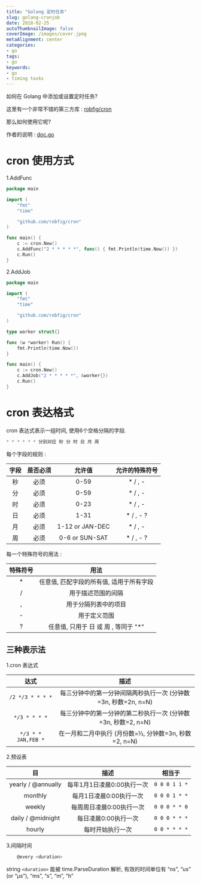 ```yaml
---
title: "Golang 定时任务"
slug: golang-cronjob
date: 2018-02-25
autoThumbnailImage: false
coverImage: /images/cover.jpeg
metaAlignment: center
categories:
- go
tags:
- go
keywords:
- go
- timing tasks
---
```


如何在 Golang 中添加或设置定时任务?

<!--more-->

这里有一个非常不错的第三方库 : [robfig/cron](https://github.com/robfig/cron)

那么如何使用它呢?

作者的说明 : [doc.go](https://github.com/robfig/cron/blob/master/doc.go)

# cron 使用方式

1.AddFunc

```go
package main

import (
    "fmt"
    "time"

    "github.com/robfig/cron"
)

func main() {
    c := cron.New()
    c.AddFunc("2 * * * * *", func() { fmt.Println(time.Now()) })
    c.Run()
}
```

2.AddJob

```go
package main

import (
    "fmt"
    "time"

    "github.com/robfig/cron"
)

type worker struct{}

func (w *worker) Run() {
    fmt.Println(time.Now())
}

func main() {
    c := cron.New()
    c.AddJob("2 * * * * *", &worker{})
    c.Run()
}
```

# cron 表达格式

cron 表达式表示一组时间, 使用6个空格分隔的字段.

```go
* * * * * * 分别对应 秒 分 时 日 月 周
```

每个字段的规则 :

|字段|是否必须|允许值|允许的特殊符号|
|:---:|:---:|:---:|:---:|
|秒|必须|0-59|* / , -|
|分|必须|0-59|* / , -|
|时|必须|0-23|* / , -|
|日|必须|1-31|* / , - ?|
|月|必须|1-12 or JAN-DEC|* / , -|
|周|必须|0-6 or SUN-SAT|* / , - ?|

每一个特殊符号的用法 :

|特殊符号|用法|
|:---:|:---:|
|*|任意值, 匹配字段的所有值, 适用于所有字段|
|/|用于描述范围的间隔|
|,|用于分隔列表中的项目|
|-|用于定义范围|
|?|任意值, 只用于 日 或 周 , 等同于 "*"|

## 三种表示法

1.cron 表达式

|达式|描述|
|:---:|:---:|
|`/2 */3 * * * *`|每三分钟中的第一分钟间隔两秒执行一次 (分钟数=3n, 秒数=2n, n=N)|
|`*/3 * * * *`|每三分钟中的第一分钟的第二秒执行一次 (分钟数=3n, 秒数=2, n=N)|
|`*/3 * * JAN,FEB *`|在一月和二月中执行 (月份数=1⁄2, 分钟数=3n, 秒数=2, n=N)|

2.预设表

|目|描述|相当于|
|:---:|:---:|:---:|
|yearly / @annually|每年1月1日凌晨0:00执行一次|`0 0 0 1 1 *`|
|monthly|每月1日凌晨0:00执行一次|`0 0 0 1 * *`|
|weekly|每周周日凌晨0:00执行一次|`0 0 0 * * 0`|
|daily / @midnight|每日凌晨0:00执行一次|`0 0 0 * * *`|
|hourly|每时开始执行一次|`0 0 * * * *`|

3.间隔时间

```go
    @every <duration>
```

string `<duration>` 能被 time.ParseDuration 解析, 有效的时间单位有 “ns”, “us” (or “µs”), “ms”, “s”, “m”, “h”
